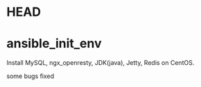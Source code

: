 HEAD
=======
# ansible_init_env
Install MySQL, ngx_openresty, JDK(java), Jetty, Redis on CentOS.

some bugs fixed
